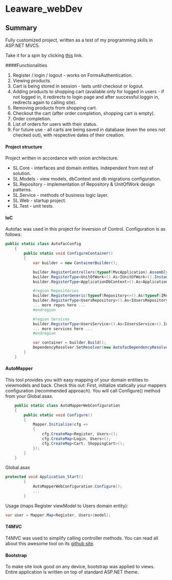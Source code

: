 # Leaware_webDev
## Summary
Fully customized project, written as a test of my programming skills in ASP.NET MVC5.

Take it for a spin by clicking [this](http://leawareweb.azurewebsites.net/) link.

####Functionalities
1. Register / login / logout - works on FormsAuthentication.
2. Viewing products.
3. Cart is being stored in session - lasts until checkout or logout.
4. Adding products to shopping cart (available only for logged in users - if not logged in, it redirects to login page and after successful loggin in, redirects again to calling site).
5. Removing products from shopping cart.
6. Checkout the cart (after order completion, shopping cart is empty).
7. Order completion.
8. List of orders for users with their status.
9. For future use - all carts are being saved in database (even the ones not checked out), with respective dates of their creation.

#### Project structure
Project written in accordance with onion architecture.
* SL.Core - interfaces and domain entities. Independent from rest of solution.
* SL.Models - view models, dbContext and db migrations configuration.
* SL.Repository - implementation of Repository & UnitOfWork design patterns.
* SL.Service - methods of business logic layer.
* SL.Web - startup project. 
* SL.Test - unit tests.

#### IoC
Autofac was used in this project for Inversion of Control. Configuration is as follows:
```C#
public static class AutofacConfig
    {
        public static void ConfigureContainer()
        {
            var builder = new ContainerBuilder();

            builder.RegisterControllers(typeof(MvcApplication).Assembly);
            builder.RegisterType<UnitOfWork>().As<IUnitOfWork>().InstancePerLifetimeScope();
            builder.RegisterType<ApplicationDbContext>().As<ApplicationDbContext>().InstancePerRequest();

            #region Repositories
            builder.RegisterGeneric(typeof(Repository<>)).As(typeof(IRepository<>));
            builder.RegisterType<UsersRepository>().As<IUsersRepository>().InstancePerRequest();
            ... more repos here ...
            #endregion

            #region Services
            builder.RegisterType<UsersService>().As<IUsersService>().InstancePerRequest();
            ... more services here ...
            #endregion

            var container = builder.Build();
            DependencyResolver.SetResolver(new AutofacDependencyResolver(container));
        }
    }
```
#### AutoMapper
This tool provides you with easy mapping of your domain entities to viewmodels and back. Check this out:
First, initialize statically your mappers configuration (recommended approach). You will call Configure() method from your Global.asax.
```C#
    public static class AutoMapperWebConfiguration
    {
        public static void Configure()
        {
            Mapper.Initialize(cfg =>
            {
                cfg.CreateMap<Register, Users>();
                cfg.CreateMap<Login, Users>();
                cfg.CreateMap<Cart, ShoppingCart>();
            });
        }
    }
```
Global.asax
```C#
protected void Application_Start()
        {
            AutoMapperWebConfiguration.Configure();
            ...
        }
```
Usage (maps Register viewModel to Users domain entity):
```C#
var user = Mapper.Map<Register, Users>(model);
```
#### T4MVC
T4MVC was used to simplify calling controller methods. You can read all about this awesome tool on its [github site](https://github.com/T4MVC/T4MVC).
#### Bootstrap
To make site look good on any device, bootstrap was applied to views. Entire application is written on top of standard ASP.NET theme.
